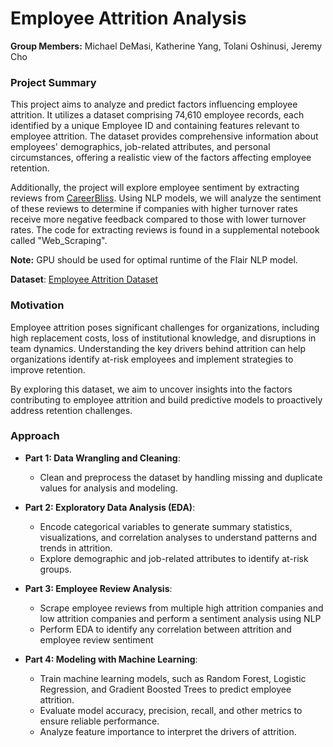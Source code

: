 # **Employee Attrition Analysis**

**Group Members:** Michael DeMasi, Katherine Yang, Tolani Oshinusi, Jeremy Cho

### **Project Summary**
This project aims to analyze and predict factors influencing employee attrition. It utilizes a dataset comprising 74,610 employee records, each identified by a unique Employee ID and containing features relevant to employee attrition. The dataset provides comprehensive information about employees' demographics, job-related attributes, and personal circumstances, offering a realistic view of the factors affecting employee retention.

Additionally, the project will explore employee sentiment by extracting reviews from [CareerBliss](https://www.careerbliss.com/). Using NLP models, we will analyze the sentiment of these reviews to determine if companies with higher turnover rates receive more negative feedback compared to those with lower turnover rates. The code for extracting reviews is found in a supplemental notebook called "Web_Scraping".

**Note:** GPU should be used for optimal runtime of the Flair NLP model.

**Dataset**: [Employee Attrition Dataset](https://www.kaggle.com/datasets/nikhilbhosle/employee-attrition-uncleaned-dataset)

### **Motivation**
Employee attrition poses significant challenges for organizations, including high replacement costs, loss of institutional knowledge, and disruptions in team dynamics. Understanding the key drivers behind attrition can help organizations identify at-risk employees and implement strategies to improve retention.

By exploring this dataset, we aim to uncover insights into the factors contributing to employee attrition and build predictive models to proactively address retention challenges.

### **Approach**
- **Part 1: Data Wrangling and Cleaning**:
  - Clean and preprocess the dataset by handling missing and duplicate values for analysis and modeling.

- **Part 2: Exploratory Data Analysis (EDA)**:
  - Encode categorical variables to generate summary statistics, visualizations, and correlation analyses to understand patterns and trends in attrition.
  - Explore demographic and job-related attributes to identify at-risk groups.

- **Part 3: Employee Review Analysis**:
  - Scrape employee reviews from multiple high attrition companies and low attrition companies and perform a sentiment analysis using NLP
  - Perform EDA to identify any correlation between attrition and employee review sentiment

- **Part 4: Modeling with Machine Learning**:
  - Train machine learning models, such as Random Forest, Logistic Regression, and Gradient Boosted Trees to predict employee attrition.
  - Evaluate model accuracy, precision, recall, and other metrics to ensure reliable performance.
  - Analyze feature importance to interpret the drivers of attrition.
